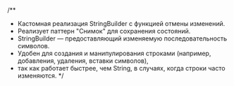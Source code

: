 /**
 * Кастомная реализация StringBuilder с функцией отмены изменений.
 * Реализует паттерн "Снимок" для сохранения состояний.
 * StringBuilder — предоставляющий изменяемую последовательность символов.
 * Удобен для создания и манипулирования строками (например, добавления, удаления, вставки символов),
 * так как работает быстрее, чем String, в случаях, когда строки часто изменяются.
 */

